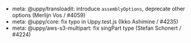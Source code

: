 - meta: @uppy/transloadit: introduce `assemblyOptions`, deprecate other options (Merlijn Vos / #4059)
- meta: @uppy/core: fix typo in Uppy.test.js (Ikko Ashimine / #4235)
- meta: @uppy/aws-s3-multipart: fix singPart type (Stefan Schonert / #4224)
